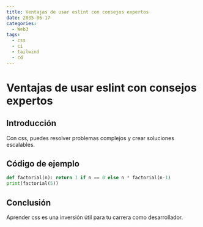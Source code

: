 ```yaml
---
title: Ventajas de usar eslint con consejos expertos
date: 2035-06-17
categories:
  - Web3
tags:
  - css
  - ci
  - tailwind
  - cd
---
```


# Ventajas de usar eslint con consejos expertos

## Introducción

Con css, puedes resolver problemas complejos y crear soluciones escalables.

## Código de ejemplo

```python
def factorial(n): return 1 if n == 0 else n * factorial(n-1)
print(factorial(5))
```

## Conclusión

Aprender css es una inversión útil para tu carrera como desarrollador.